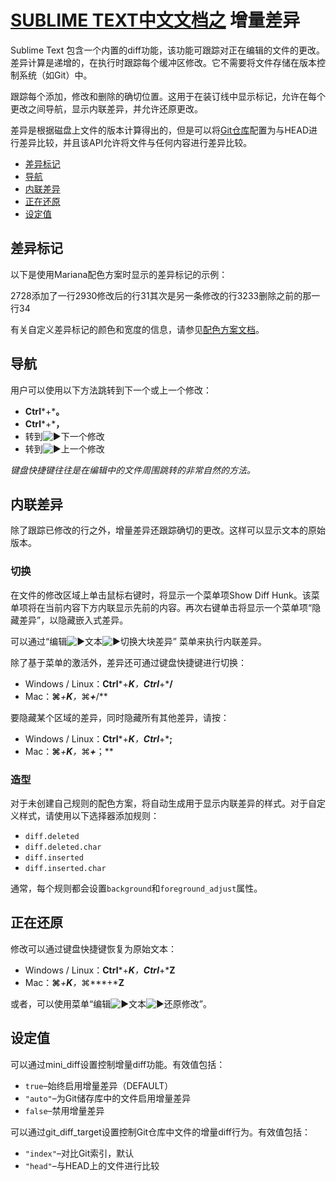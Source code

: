# [SUBLIME TEXT中文文档之](index) 增量差异  

Sublime Text 包含一个内置的diff功能，该功能可跟踪对正在编辑的文件的更改。差异计算是递增的，在执行时跟踪每个缓冲区修改。它不需要将文件存储在版本控制系统（如Git）中。

跟踪每个添加，修改和删除的确切位置。这用于在装订线中显示标记，允许在每个更改之间导航，显示内联差异，并允许还原更改。

差异是根据磁盘上文件的版本计算得出的，但是可以将[Git仓库](git_integration#diff_markers)配置为与HEAD进行差异比较，并且该API允许将文件与任何内容进行差异比较。

*   [差异标记](incremental_diff#diff_markers)
*   [导航](incremental_diff#navigation)
*   [内联差异](incremental_diff#inline_diffs)
*   [正在还原](incremental_diff#reverting)
*   [设定值](incremental_diff#settings)

## 差异标记

以下是使用Mariana配色方案时显示的差异标记的示例：

2728添加了一行2930修改后的行31其次是另一条修改的行3233删除之前的那一行34

有关自定义差异标记的颜色和宽度的信息，请参见[配色方案文档](color_schemes#global_settings-diff)。

## 导航

用户可以使用以下方法跳转到下一个或上一个修改：

*   **Ctrl***+***。**
*   **Ctrl***+***，**
*   转到![▶](http://www.sublimetext.cn/images/right.svg)下一个修改
*   转到![▶](http://www.sublimetext.cn/images/right.svg)上一个修改

*键盘快捷键往往是在编辑中的文件周围跳转的非常自然的方法。*

## 内联差异

除了跟踪已修改的行之外，增量差异还跟踪确切的更改。这样可以显示文本的原始版本。

### 切换

在文件的修改区域上单击鼠标右键时，将显示一个菜单项Show Diff Hunk。该菜单项将在当前内容下方内联显示先前的内容。再次右键单击将显示一个菜单项“隐藏差异”，以隐藏嵌入式差异。

可以通过“编辑![▶](http://www.sublimetext.cn/images/right.svg)文本![▶](http://www.sublimetext.cn/images/right.svg)切换大块差异” 菜单来执行内联差异。

除了基于菜单的激活外，差异还可通过键盘快捷键进行切换：

*   Windows / Linux：**Ctrl***+***K**，**Ctrl***+***/**
*   Mac：**⌘***+***K**，**⌘***+***/**

要隐藏某个区域的差异，同时隐藏所有其他差异，请按：

*   Windows / Linux：**Ctrl***+***K**，**Ctrl***+***;**
*   Mac：**⌘***+***K**，**⌘***+***；**

### 造型

对于未创建自己规则的配色方案，将自动生成用于显示内联差异的样式。对于自定义样式，请使用以下选择器添加规则：

*   `diff.deleted`
*   `diff.deleted.char`
*   `diff.inserted`
*   `diff.inserted.char`

通常，每个规则都会设置`background`和`foreground_adjust`属性。

## 正在还原

修改可以通过键盘快捷键恢复为原始文本：

*   Windows / Linux：**Ctrl***+***K**，**Ctrl***+***Z**
*   Mac：**⌘***+***K**，**⌘***+***Z**

或者，可以使用菜单“编辑![▶](http://www.sublimetext.cn/images/right.svg)文本![▶](http://www.sublimetext.cn/images/right.svg)还原修改”。

## 设定值

可以通过mini\_diff设置控制增量diff功能。有效值包括：

*   `true`–始终启用增量差异（DEFAULT）
*   `"auto"`–为Git储存库中的文件启用增量差异
*   `false`–禁用增量差异

可以通过git\_diff\_target设置控制Git仓库中文件的增量diff行为。有效值包括：

*   `"index"`–对比Git索引，默认
*   `"head"`–与HEAD上的文件进行比较